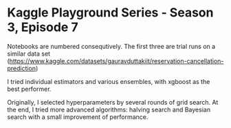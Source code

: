 # Kaggle Playground Series - Season 3, Episode 7

Notebooks are numbered consequtively. The first three are trial runs on a similar data set (https://www.kaggle.com/datasets/gauravduttakiit/reservation-cancellation-prediction)

I tried individual estimators and various ensembles, with xgboost as the best performer.

Originally, I selected hyperparameters by several rounds of grid search. At the end, I tried more advanced algorithms: halving search and Bayesian search with a small improvement of performance.

